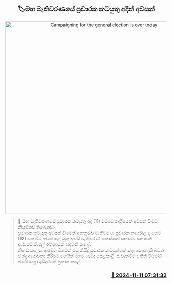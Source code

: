 <p align='center'><b><h2 align='center' title='Campaigning for the general election is over today'>🏷මහ මැතිවරණයේ ප්‍රචාරක කටයුතු අදින් අවසන්</h2></b></p>
<p align='center'><img src='https://helakuru.sgp1.cdn.digitaloceanspaces.com/esana/images/lib/parliment-election.jpg' width='600' alt='Campaigning for the general election is over today'></p>

>📝 මහ මැතිවරණයේ ප්‍රචාරක කටයුතු අද (11) මධ්‍යම රාත්‍රියෙන් අවසන් වීමට නියමිතව තිබෙනවා.<br>ප්‍රචාරක කටයුතු අවසන් වීමෙන් අනතුරුව මැතිවරණ ප්‍රචාරක කාර්යාල ද හෙට (12) වන විට ඉවත් කළ යුතු බවයි මැතිවරණ කොමිෂන් සභාවේ සභාපති ආර්.එම්.ඒ.එල් රත්නායක සඳහන් කළේ.<br>නිහඬ කාලය ආරම්භ වීමෙන් පසු කිසිදු ප්‍රචාරක කටයුත්තක් කළ නොහැකි බවත් ඡන්ද ආයාචනා කිරීමට ගෙයින් ගෙට යෑමද පෙළපාළි  පැවැත්වීම ද නීති විරෝධී බවයි ඔහු වැඩිදුරටත් ප්‍රකාශ කළේ.<br>

<h3 align='right'><a href='https://www.helakuru.lk/esana/p/104907/'>📅 2024-11-11 07:31:32</a></h3>
